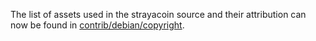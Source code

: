 The list of assets used in the strayacoin source and their attribution can now be found in [contrib/debian/copyright](../contrib/debian/copyright).

